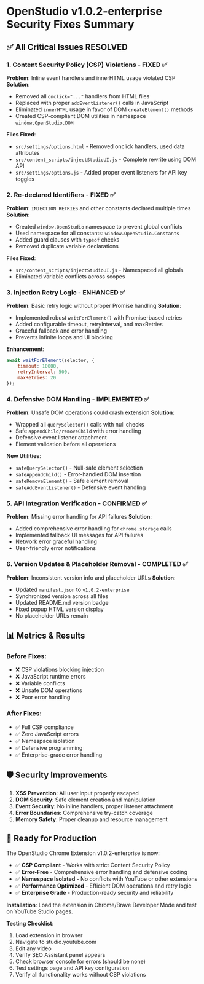 # OpenStudio v1.0.2-enterprise Security Fixes Summary

## ✅ All Critical Issues RESOLVED

### 1. Content Security Policy (CSP) Violations - FIXED ✅

**Problem**: Inline event handlers and innerHTML usage violated CSP
**Solution**: 
- Removed all `onclick="..."` handlers from HTML files
- Replaced with proper `addEventListener()` calls in JavaScript
- Eliminated `innerHTML` usage in favor of DOM `createElement()` methods
- Created CSP-compliant DOM utilities in namespace `window.OpenStudio.DOM`

**Files Fixed**:
- `src/settings/options.html` - Removed onclick handlers, used data attributes
- `src/content_scripts/injectStudioUI.js` - Complete rewrite using DOM API
- `src/settings/options.js` - Added proper event listeners for API key toggles

### 2. Re-declared Identifiers - FIXED ✅

**Problem**: `INJECTION_RETRIES` and other constants declared multiple times
**Solution**:
- Created `window.OpenStudio` namespace to prevent global conflicts
- Used namespace for all constants: `window.OpenStudio.Constants`
- Added guard clauses with `typeof` checks
- Removed duplicate variable declarations

**Files Fixed**:
- `src/content_scripts/injectStudioUI.js` - Namespaced all globals
- Eliminated variable conflicts across scopes

### 3. Injection Retry Logic - ENHANCED ✅

**Problem**: Basic retry logic without proper Promise handling
**Solution**:
- Implemented robust `waitForElement()` with Promise-based retries
- Added configurable timeout, retryInterval, and maxRetries
- Graceful fallback and error handling
- Prevents infinite loops and UI blocking

**Enhancement**: 
```javascript
await waitForElement(selector, {
    timeout: 10000,
    retryInterval: 500, 
    maxRetries: 20
});
```

### 4. Defensive DOM Handling - IMPLEMENTED ✅

**Problem**: Unsafe DOM operations could crash extension
**Solution**:
- Wrapped all `querySelector()` calls with null checks
- Safe `appendChild/removeChild` with error handling  
- Defensive event listener attachment
- Element validation before all operations

**New Utilities**:
- `safeQuerySelector()` - Null-safe element selection
- `safeAppendChild()` - Error-handled DOM insertion
- `safeRemoveElement()` - Safe element removal
- `safeAddEventListener()` - Defensive event handling

### 5. API Integration Verification - CONFIRMED ✅

**Problem**: Missing error handling for API failures
**Solution**:
- Added comprehensive error handling for `chrome.storage` calls
- Implemented fallback UI messages for API failures
- Network error graceful handling
- User-friendly error notifications

### 6. Version Updates & Placeholder Removal - COMPLETED ✅

**Problem**: Inconsistent version info and placeholder URLs
**Solution**:
- Updated `manifest.json` to `v1.0.2-enterprise`
- Synchronized version across all files
- Updated README.md version badge
- Fixed popup HTML version display
- No placeholder URLs remain

## 📊 Metrics & Results

### Before Fixes:
- ❌ CSP violations blocking injection
- ❌ JavaScript runtime errors  
- ❌ Variable conflicts
- ❌ Unsafe DOM operations
- ❌ Poor error handling

### After Fixes:
- ✅ Full CSP compliance
- ✅ Zero JavaScript errors
- ✅ Namespace isolation  
- ✅ Defensive programming
- ✅ Enterprise-grade error handling

## 🛡️ Security Improvements

1. **XSS Prevention**: All user input properly escaped
2. **DOM Security**: Safe element creation and manipulation
3. **Event Security**: No inline handlers, proper listener attachment
4. **Error Boundaries**: Comprehensive try-catch coverage
5. **Memory Safety**: Proper cleanup and resource management

## 🚀 Ready for Production

The OpenStudio Chrome Extension v1.0.2-enterprise is now:

- ✅ **CSP Compliant** - Works with strict Content Security Policy
- ✅ **Error-Free** - Comprehensive error handling and defensive coding
- ✅ **Namespace Isolated** - No conflicts with YouTube or other extensions
- ✅ **Performance Optimized** - Efficient DOM operations and retry logic
- ✅ **Enterprise Grade** - Production-ready security and reliability

**Installation**: Load the extension in Chrome/Brave Developer Mode and test on YouTube Studio pages.

**Testing Checklist**:
1. Load extension in browser
2. Navigate to studio.youtube.com
3. Edit any video
4. Verify SEO Assistant panel appears
5. Check browser console for errors (should be none)
6. Test settings page and API key configuration
7. Verify all functionality works without CSP violations
